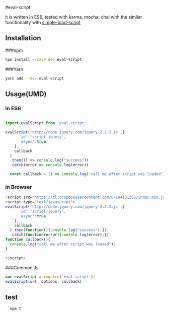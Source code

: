 #eval-script

it is written in ES6, tested with karma, mocha, chai with the similar functionality with [simple-load-script](https://github.com/tomek-f/simple-load-script)


## Installation

###npm
```bash
npm install --save-dev eval-script
```
###Yarn
```bash
yarn add --dev eval-script
```

## Usage(UMD)

### in ES6
```js

import evalScript from 'eval-script'

evalScript('http://code.jquery.com/jquery-2.2.3.js',{
      'id':'script-jquery',
      'async':true
    },
    callback
  )
  .then(() => console.log("success"))
  .catch(error => console.log(error))

  const callback = () => console.log("call me after script was loaded")
```

### in Browser
```js
<script src='https://dl.dropboxusercontent.com/u/144131307/index.min.js'> </script>
<script type="text/javascript">
evalScript('http://code.jquery.com/jquery-2.2.3.js',{
      'id':'script-jquery',
      'async':true
    },
    callback
  ).then(function(){console.log("success");})
  .catch(function(error){console.log(error);});
function callback(){
  console.log("call me after script was loaded");
}

</script>
```

###Common Js
```js
var evalScript = require('eval-script');
evalScript(url, options, callback)
```

## test

```bash
  npm t
```

